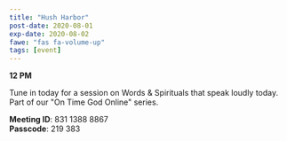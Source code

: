 ```yaml
---
title: "Hush Harbor"
post-date: 2020-08-01
exp-date: 2020-08-02
fawe: "fas fa-volume-up"
tags: [event]
---
```

**12 PM**

Tune in today for a session on Words & Spirituals that speak loudly today. Part of our "On Time God Online" series.

<p class="text-danger"><b>Meeting ID</b>: 831 1388 8867
<br>
<b>Passcode</b>: 219 383
</p>